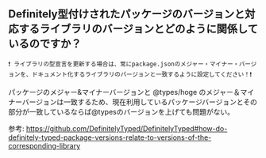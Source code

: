 ## Definitely型付けされたパッケージのバージョンと対応するライブラリのバージョンとどのように関係しているのですか？

```
❗ ライブラリの型宣言を更新する場合は、常にpackage.jsonのメジャー・マイナー・バージョンを、ドキュメント化するライブラリのバージョンと一致するように設定してください！❗
```

パッケージのメジャー&マイナーバージョンと @types/hoge のメジャー＆マイナーバージョンは一致するため、現在利用しているパッケージバージョンとその部分が一致しているならば@typesのバージョンを上げても問題がない。

参考: https://github.com/DefinitelyTyped/DefinitelyTyped#how-do-definitely-typed-package-versions-relate-to-versions-of-the-corresponding-library

##
